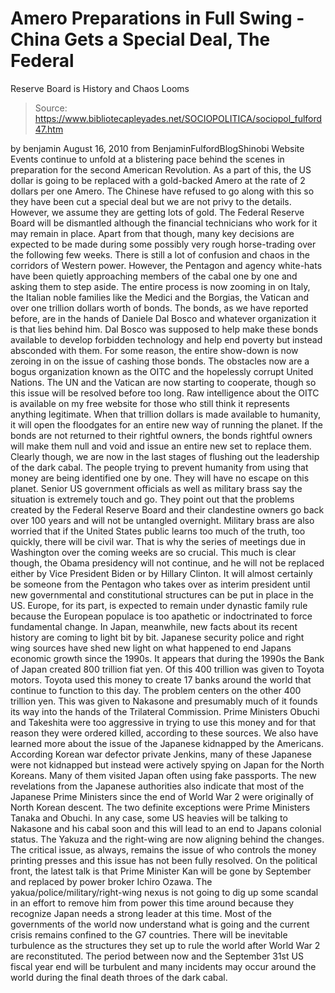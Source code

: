 # Amero Preparations in Full Swing - China Gets a Special Deal, The Federal 
Reserve Board is History and Chaos Looms

> Source: https://www.bibliotecapleyades.net/SOCIOPOLITICA/sociopol_fulford47.htm

by benjamin
August 16, 2010
from
BenjaminFulfordBlogShinobi Website
Events continue to unfold at a blistering pace
behind the scenes in preparation for the second American Revolution.
As a part of this, the US dollar is going to be
replaced with a gold-backed
Amero at the rate of 2 dollars per one
Amero. The Chinese have refused to go along with this so they have been cut
a special deal but we are not privy to the details. However, we assume they
are getting lots of gold.
The
Federal Reserve Board will be dismantled although the financial
technicians who work for it may remain in place. Apart from that though,
many key decisions are expected to be made during some possibly very rough
horse-trading over the following few weeks.
There is still a lot of confusion and chaos in the corridors of Western
power.
However, the Pentagon and agency white-hats have been quietly approaching
members of the cabal one by one and asking them to step aside. The entire
process is now zooming in on Italy, the Italian
noble families like the Medici and the
Borgias,
the Vatican and over one trillion dollars worth of bonds.
The bonds, as we have reported before, are in the hands of Daniele Dal
Bosco and whatever organization it is that lies behind him. Dal Bosco
was supposed to help make these bonds available to develop
forbidden technology and help end poverty but instead absconded with
them.
For some reason, the entire show-down is now
zeroing in on the issue of cashing those bonds.
The obstacles now are a bogus organization known as
the OITC and the
hopelessly corrupt United Nations. The UN and the Vatican are now
starting to cooperate, though so this issue will be resolved before too
long. Raw intelligence about the OITC is available on my free website for
those who still think it represents anything legitimate.
When that trillion dollars is made available to humanity, it will open the
floodgates for an entire new way of running the planet. If the bonds are not
returned to their rightful owners, the bonds rightful owners will make them
null and void and issue an entire new set to replace them.
Clearly though, we are now in the last stages of flushing out the leadership
of the dark cabal. The people trying to prevent humanity from using that
money are being identified one by one. They will have no escape on this
planet.
Senior US government officials as well as military brass say the situation
is extremely touch and go. They point out that the problems created by the
Federal Reserve Board and their clandestine owners go back over 100 years
and will not be untangled overnight.
Military brass are also worried that if the United States public learns too
much of the truth, too quickly, there will be civil war. That is why the
series of meetings due in Washington over the coming weeks are so crucial.
This much is clear though,
the Obama presidency will not
continue, and he will not be replaced either by Vice
President Biden or by
Hillary Clinton. It will almost
certainly be someone from the Pentagon who takes over as interim president
until new governmental and constitutional structures can be put in place in
the US.
Europe, for its part, is expected to remain under dynastic family rule
because the European populace is too apathetic or indoctrinated to force
fundamental change.
In Japan, meanwhile, new facts about its recent history are coming to light
bit by bit.
Japanese security police and right wing sources
have shed new light on what happened to end Japans economic growth since
the 1990s. It appears that during the 1990s the Bank of Japan created 800
trillion fiat yen. Of this 400 trillion was given to Toyota motors. Toyota
used this money to create 17 banks around the world that continue to
function to this day.
The problem centers on the other 400 trillion yen. This was given to
Nakasone and presumably much of it founds its way into the hands of
the Trilateral Commission. Prime Ministers Obuchi and
Takeshita were too aggressive in trying to use this money and for that
reason they were ordered killed, according to these sources.
We also have learned more about the issue of the Japanese kidnapped by the
Americans.
According Korean war defector private Jenkins,
many of these Japanese were not kidnapped but instead were actively spying
on Japan for the North Koreans. Many of them visited Japan often using fake
passports.
The new revelations from the Japanese authorities also indicate that most of
the Japanese Prime Ministers since the end of World War 2 were originally of
North Korean descent. The two definite exceptions were Prime Ministers
Tanaka and Obuchi.
In any case, some US heavies will be talking to Nakasone and his cabal soon
and this will lead to an end to Japans colonial status. The Yakuza and the
right-wing are now aligning behind the changes. The critical issue, as
always, remains the issue of who controls the money printing presses and
this issue has not been fully resolved.
On the political front, the latest talk is that Prime Minister Kan
will be gone by September and replaced by power broker Ichiro Ozawa.
The yakua/police/military/right-wing nexus is not going to dig up some
scandal in an effort to remove him from power this time around because they
recognize Japan needs a strong leader at this time.
Most of the governments of the world now understand what is going and the
current crisis remains confined to the G7 countries. There will be
inevitable turbulence as the structures they set up to rule the world after
World War 2 are reconstituted.
The period between now and the September 31st US fiscal year end
will be turbulent and many incidents may occur around the world during the
final death throes of the dark cabal.
